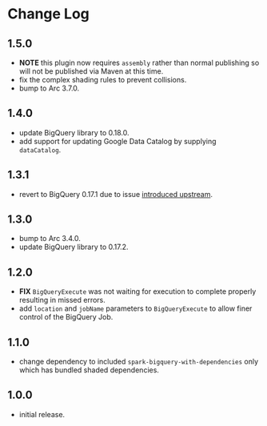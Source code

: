 # Change Log

## 1.5.0

- **NOTE** this plugin now requires `assembly` rather than normal publishing so will not be published via Maven at this time.
- fix the complex shading rules to prevent collisions.
- bump to Arc 3.7.0.

## 1.4.0

- update BigQuery library to 0.18.0.
- add support for updating Google Data Catalog by supplying `dataCatalog`.

## 1.3.1

- revert to BigQuery 0.17.1 due to issue [introduced upstream](https://github.com/GoogleCloudDataproc/spark-bigquery-connector/issues/244).

## 1.3.0

- bump to Arc 3.4.0.
- update BigQuery library to 0.17.2.

## 1.2.0

- **FIX** `BigQueryExecute` was not waiting for execution to complete properly resulting in missed errors.
- add `location` and `jobName` parameters to `BigQueryExecute` to allow finer control of the BigQuery Job.

## 1.1.0

- change dependency to included `spark-bigquery-with-dependencies` only which has bundled shaded dependencies.

## 1.0.0

- initial release.